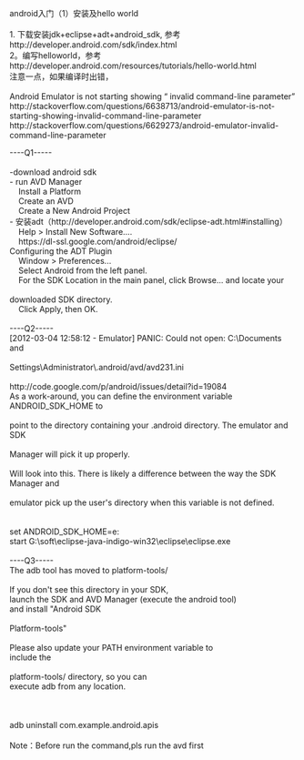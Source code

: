 <p>android入门（1）安装及hello world<br /><br />1. 下载安装jdk+eclipse+adt+android_sdk, 参考http://developer.android.com/sdk/index.html<br />2。编写helloworld，参考http://developer.android.com/resources/tutorials/hello-world.html<br />注意一点，如果编译时出错，<br /><br />Android Emulator is not starting showing &ldquo; invalid command-line parameter&rdquo;<br />http://stackoverflow.com/questions/6638713/android-emulator-is-not-starting-showing-invalid-command-line-parameter<br />http://stackoverflow.com/questions/6629273/android-emulator-invalid-command-line-parameter</p>
<p>----Q1-----<br /><br />-download android sdk<br />- run AVD Manager<br />&nbsp;&nbsp; &nbsp;Install a Platform<br />&nbsp;&nbsp; &nbsp;Create an AVD<br />&nbsp;&nbsp; &nbsp;Create a New Android Project<br />- 安装adt（http://developer.android.com/sdk/eclipse-adt.html#installing）<br />&nbsp;&nbsp; &nbsp;Help &gt; Install New Software....<br />&nbsp;&nbsp; &nbsp;https://dl-ssl.google.com/android/eclipse/<br />Configuring the ADT Plugin<br />&nbsp;&nbsp; &nbsp;Window &gt; Preferences...<br />&nbsp;&nbsp; &nbsp;Select Android from the left panel.<br />&nbsp;&nbsp; &nbsp;For the SDK Location in the main panel, click Browse... and locate your <br /><br />downloaded SDK directory. <br />&nbsp;&nbsp; &nbsp;Click Apply, then OK.<br /><br />----Q2-----<br />[2012-03-04 12:58:12 - Emulator] PANIC: Could not open: C:\Documents and <br /><br />Settings\Administrator\.android/avd/avd231.ini<br /><br />http://code.google.com/p/android/issues/detail?id=19084<br />As a work-around, you can define the environment variable ANDROID_SDK_HOME to <br /><br />point to the directory containing your .android directory. The emulator and SDK <br /><br />Manager will pick it up properly.<br /><br />Will look into this. There is likely a difference between the way the SDK Manager and <br /><br />emulator pick up the user's directory when this variable is not defined.<br /><br /><br />set ANDROID_SDK_HOME=e:<br />start G:\soft\eclipse-java-indigo-win32\eclipse\eclipse.exe<br /><br />----Q3-----<br />The adb tool has moved to platform-tools/<br /><br />If you don't see this directory in your SDK,<br />launch the SDK and AVD Manager (execute the android tool)<br />and install "Android SDK <br /><br />Platform-tools"<br /><br />Please also update your PATH environment variable to<br />include the <br /><br />platform-tools/ directory, so you can<br />execute adb from any location.<br /><br /><br /><br />adb uninstall com.example.android.apis<br /><br />Note：Before run the command,pls run the avd first</p>